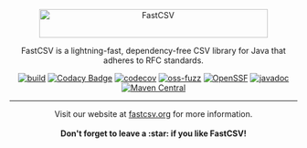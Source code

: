 <p align="center">
  <img src="fastcsv.svg" width="400" height="50" alt="FastCSV">
</p>

<p align="center">
  FastCSV is a lightning-fast, dependency-free CSV library for Java that adheres to RFC standards.
</p>

<p align="center">
  <a href="https://github.com/osiegmar/FastCSV/actions/workflows/build.yml"><img src="https://github.com/osiegmar/FastCSV/actions/workflows/build.yml/badge.svg?branch=main" alt="build"></a>
  <a href="https://app.codacy.com/gh/osiegmar/FastCSV/dashboard?utm_source=gh&utm_medium=referral&utm_content=&utm_campaign=Badge_grade"><img src="https://app.codacy.com/project/badge/Grade/7270301676d6463bad9dd1fe23429942" alt="Codacy Badge"></a>
  <a href="https://codecov.io/gh/osiegmar/FastCSV"><img src="https://codecov.io/gh/osiegmar/FastCSV/branch/main/graph/badge.svg?token=WIWkv7HUyk" alt="codecov"></a>
  <a href="https://bugs.chromium.org/p/oss-fuzz/issues/list?sort=-opened&can=1&q=proj:fastcsv"><img src="https://oss-fuzz-build-logs.storage.googleapis.com/badges/fastcsv.svg" alt="oss-fuzz"></a>
  <a href="https://www.bestpractices.dev/projects/9141"><img src="https://www.bestpractices.dev/projects/9141/badge" alt="OpenSSF"></a>
  <a href="https://javadoc.io/doc/de.siegmar/fastcsv"><img src="https://javadoc.io/badge2/de.siegmar/fastcsv/javadoc.svg" alt="javadoc"></a>
  <a href="https://central.sonatype.com/artifact/de.siegmar/fastcsv"><img src="https://img.shields.io/maven-central/v/de.siegmar/fastcsv" alt="Maven Central"></a>
</p>

------

<p align="center">
  Visit our website at <a href="https://fastcsv.org">fastcsv.org</a> for more information.
  <br><br>
  <strong>Don't forget to leave a :star: if you like FastCSV!</strong>
</p>

